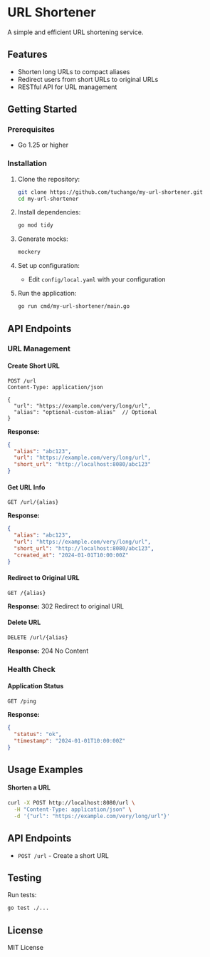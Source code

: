 # URL Shortener

A simple and efficient URL shortening service.

## Features

- Shorten long URLs to compact aliases
- Redirect users from short URLs to original URLs
- RESTful API for URL management

## Getting Started

### Prerequisites

- Go 1.25 or higher

### Installation

1. Clone the repository:
   ```bash
   git clone https://github.com/tuchango/my-url-shortener.git
   cd my-url-shortener
   ```

2. Install dependencies:
   ```bash
   go mod tidy
   ```

3. Generate mocks:
   ```bash
   mockery
   ```

4. Set up configuration:
   - Edit `config/local.yaml` with your configuration

5. Run the application:
   ```bash
   go run cmd/my-url-shortener/main.go
   ```

## API Endpoints

### URL Management

#### Create Short URL
```http
POST /url
Content-Type: application/json

{
  "url": "https://example.com/very/long/url",
  "alias": "optional-custom-alias"  // Optional
}
```

**Response:**
```json
{
  "alias": "abc123",
  "url": "https://example.com/very/long/url",
  "short_url": "http://localhost:8080/abc123"
}
```

#### Get URL Info
```http
GET /url/{alias}
```

**Response:**
```json
{
  "alias": "abc123",
  "url": "https://example.com/very/long/url",
  "short_url": "http://localhost:8080/abc123",
  "created_at": "2024-01-01T10:00:00Z"
}
```

#### Redirect to Original URL
```http
GET /{alias}
```

**Response:** 302 Redirect to original URL

#### Delete URL
```http
DELETE /url/{alias}
```

**Response:** 204 No Content

### Health Check

#### Application Status
```http
GET /ping
```

**Response:**
```json
{
  "status": "ok",
  "timestamp": "2024-01-01T10:00:00Z"
}
```

## Usage Examples

#### Shorten a URL
```bash
curl -X POST http://localhost:8080/url \
  -H "Content-Type: application/json" \
  -d '{"url": "https://example.com/very/long/url"}'
```

<!-- #### Redirect to original URL -->
<!-- Visit: `http://localhost:8080/{alias}` -->

## API Endpoints

- `POST /url` - Create a short URL
<!-- - `GET /{alias}` - Redirect to original URL -->

## Testing

Run tests:
```bash
go test ./...
```

## License

MIT License